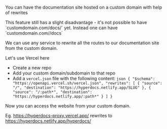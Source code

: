 You can have the documentation site hosted on a custom domain with help of rewrites

<Callout type='warning'>
	This feature still has a slight disadvantage - it's not possible to have `customdomain.com/docs/` yet. Instead one can have `customdomain.com/<slug>/docs`
</Callout>

We can use any service to rewrite all the routes to our documentation site from the custom domain.

Let's use Vercel here

- Create a new repo
- Add your custom domain/subdomain to that repo
- Add a `vercel.json` file with the following content:
  `json { "$schema": "https://openapi.vercel.sh/vercel.json", "rewrites": [ { "source": "/", "destination": "https://hyperdocs.netlify.app/SLUG" }, { "source": "/:path*", "destination": "https://hyperdocs.netlify.app/:path*" } ] } `

Now you can access the website from your custom domain.

Eg. https://hyperdocs-proxy.vercel.app/ rewrites to https://hyperdocs.netlify.app/hyperdocs/
